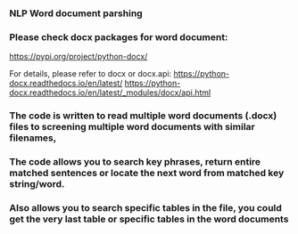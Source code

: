 ### NLP Word document parshing

### Please check docx packages for word document:
https://pypi.org/project/python-docx/

For details, please refer to docx or docx.api:
https://python-docx.readthedocs.io/en/latest/
https://python-docx.readthedocs.io/en/latest/_modules/docx/api.html


### The code is written to read multiple word documents (.docx) files to screening multiple word documents with similar filenames, 
### The code allows you to search key phrases, return entire matched sentences or locate the next word from matched key string/word.
### Also allows you to search specific tables in the file, you could get the very last table or specific tables in the word documents
